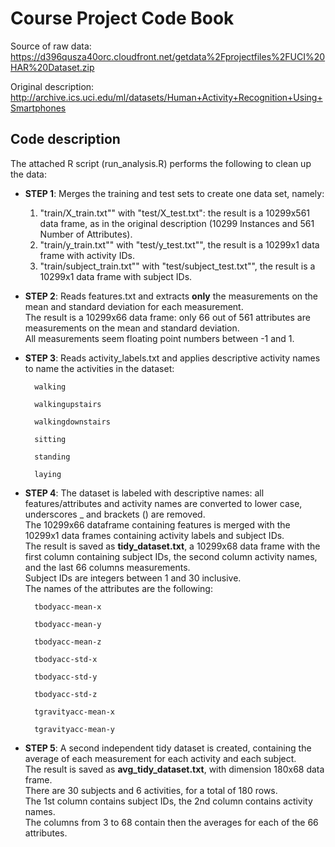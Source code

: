 # Course Project Code Book


Source of raw data: https://d396qusza40orc.cloudfront.net/getdata%2Fprojectfiles%2FUCI%20HAR%20Dataset.zip  

Original description: http://archive.ics.uci.edu/ml/datasets/Human+Activity+Recognition+Using+Smartphones  


## Code description

The attached R script (run_analysis.R) performs the following to clean up the data:  

* **STEP 1**: Merges the training and test sets to create one data set, namely:  
  
  1. "train/X_train.txt"" with "test/X_test.txt": the result is a 10299x561 data frame, as in the original description (10299 Instances and 561 Number of Attributes).
  2. "train/y_train.txt"" with "test/y_test.txt"", the result is a 10299x1 data frame with activity IDs.
  3. "train/subject_train.txt"" with "test/subject_test.txt"", the result is a 10299x1 data frame with subject IDs. 
    
    
* **STEP 2**: Reads features.txt and extracts **only** the measurements on the mean and standard deviation for each measurement.  
The result is a 10299x66 data frame: only 66 out of 561 attributes are measurements on the mean and standard deviation.  
All measurements seem floating point numbers between -1 and 1.  

* **STEP 3**: Reads activity_labels.txt and applies descriptive activity names to name the activities in the dataset:  

        walking  
        
        walkingupstairs  
        
        walkingdownstairs  
        
        sitting  
        
        standing  
        
        laying  

* **STEP 4**: The dataset is labeled with descriptive names: all features/attributes and activity names are converted to lower case, underscores _ and brackets () are removed.  
  The 10299x66 dataframe containing features is merged with the 10299x1 data frames containing activity labels and subject IDs.  
  The result is saved as **tidy_dataset.txt**, a 10299x68 data frame with the first column containing subject IDs, the second column activity names, and the last 66 columns measurements.  
  Subject IDs are integers between 1 and 30 inclusive.  
  The names of the attributes are the following:  

        tbodyacc-mean-x   
        
        tbodyacc-mean-y   
        
        tbodyacc-mean-z   
        
        tbodyacc-std-x  
        
        tbodyacc-std-y  
        
        tbodyacc-std-z  
        
        tgravityacc-mean-x  
        
        tgravityacc-mean-y  

* **STEP 5**: A second independent tidy dataset is created, containing the average of each measurement for each activity and each subject.  
The result is saved as **avg_tidy_dataset.txt**, with dimension 180x68 data frame.  
There are 30 subjects and 6 activities, for a total of 180 rows.  
The 1st column contains subject IDs, the 2nd column contains activity names.  
The columns from 3 to 68 contain then the averages for each of the 66 attributes. 